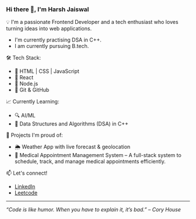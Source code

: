 ### Hi there 👋, I'm Harsh Jaiswal

💡 I'm a passionate Frontend Developer and a tech enthusiast who loves turning ideas into web applications.
* I'm currently practising DSA in C++.
* I am currently pursuing B.tech.


🛠️ Tech Stack:

* 🔹 HTML | CSS | JavaScript
* 🔹 React
* 🔹 Node.js
* 🔹 Git & GitHub

📈 Currently Learning:

* 🔍 AI/ML
* 🧠 Data Structures and Algorithms (DSA) in C++

🚀 Projects I'm proud of:

* 🌦️ Weather App with live forecast & geolocation
* 🏥 Medical Appointment Management System – A full-stack system to schedule, track, and manage medical appointments efficiently.

📫 Let's connect!
 
* [LinkedIn](https://www.linkedin.com/in/harsh-1202-jaiswal/)
* [Leetcode](https://leetcode.com/u/Hars_1202/)

---

*“Code is like humor. When you have to explain it, it’s bad.” – Cory House*
